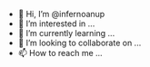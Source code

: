 - 👋 Hi, I’m @infernoanup
- 👀 I’m interested in ...
- 🌱 I’m currently learning ...
- 💞️ I’m looking to collaborate on ...
- 📫 How to reach me ...

<!---
infernoanup/infernoanup is a ✨ special ✨ repository because its `README.md` (this file) appears on your GitHub profile.
You can click the Preview link to take a look at your changes.
--->
